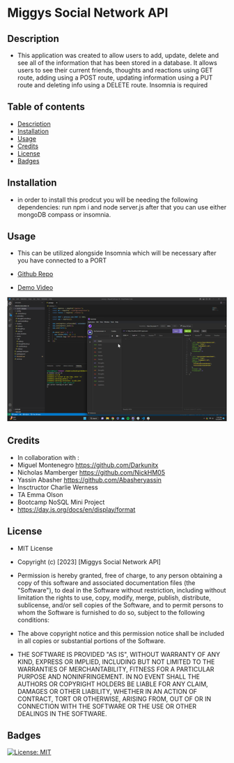 # Miggys Social Network API

## Description 
- This application was created to allow users to add, update, delete and see all of the information that has been stored in a database. It allows users to see their current friends, thoughts and reactions using  GET route, adding using a POST route, updating information using a PUT route and deleting info using a DELETE route. Insomnia is required

## Table of contents
- [Description](#description)
- [Installation](#installation)
- [Usage](#usage)
- [Credits](#credits)
- [License](#license)
- [Badges](#badges)

## Installation 
- in order to install this prodcut you will be needing the following dependencies: run npm i and node server.js after that you can use either mongoDB compass or insomnia.

## Usage
- This can be utilized alongside Insomnia which will be necessary after you have connected to a PORT

- <a href="https://github.com/Darkunitx/Miggys-Social-Network">Github Repo</a>
- <a href="">Demo Video</a>

![Social Network Screenshot](./assets/images/MeMzApPXmj.png)

## Credits 

- In collaboration with : 
- Miguel Montenegro  https://github.com/Darkunitx
- Nicholas Mamberger https://github.com/NickHM05
- Yassin Abasher https://github.com/Abasheryassin
- Insctructor Charlie Werness
- TA Emma Olson
- Bootcamp NoSQL Mini Project
- https://day.js.org/docs/en/display/format

## License

- MIT License

- Copyright (c) [2023] [Miggys Social Network API]

- Permission is hereby granted, free of charge, to any person obtaining a copy of this software and associated documentation files (the "Software"), to deal in the Software without restriction, including without limitation the rights to use, copy, modify, merge, publish, distribute, sublicense, and/or sell copies of the Software, and to permit persons to whom the Software is furnished to do so, subject to the following conditions:

- The above copyright notice and this permission notice shall be included in all copies or substantial portions of the Software.

- THE SOFTWARE IS PROVIDED "AS IS", WITHOUT WARRANTY OF ANY KIND, EXPRESS OR IMPLIED, INCLUDING BUT NOT LIMITED TO THE WARRANTIES OF MERCHANTABILITY, FITNESS FOR A PARTICULAR PURPOSE AND NONINFRINGEMENT. IN NO EVENT SHALL THE AUTHORS OR COPYRIGHT HOLDERS BE LIABLE FOR ANY CLAIM, DAMAGES OR OTHER LIABILITY, WHETHER IN AN ACTION OF CONTRACT, TORT OR OTHERWISE, ARISING FROM, OUT OF OR IN CONNECTION WITH THE SOFTWARE OR THE USE OR OTHER DEALINGS IN THE SOFTWARE.

## Badges

[![License: MIT](https://img.shields.io/badge/License-MIT-yellow.svg)](https://opensource.org/licenses/MIT)